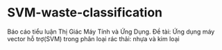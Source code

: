# SVM-waste-classification
Báo cáo tiểu luận Thị Giác Máy Tính và Ứng Dụng. Đề tài: Ứng dụng máy vector hỗ trợ(SVM) trong phân loại rác thải: nhựa và kim loại
